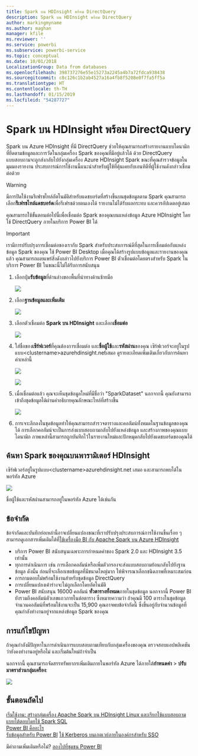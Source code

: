 ```yaml
---
title: Spark บน HDInsight พร้อม DirectQuery
description: Spark บน HDInsight พร้อม DirectQuery
author: markingmyname
ms.author: maghan
manager: kfile
ms.reviewer: ''
ms.service: powerbi
ms.subservice: powerbi-service
ms.topic: conceptual
ms.date: 10/01/2018
LocalizationGroup: Data from databases
ms.openlocfilehash: 398737276e55e15273a2245a4b7a72fdca938438
ms.sourcegitcommit: c8c126c1b2ab4527a16a4fb8f5208e0f7fa5ff5a
ms.translationtype: HT
ms.contentlocale: th-TH
ms.lasthandoff: 01/15/2019
ms.locfileid: "54287727"
---
```

# <a name="spark-on-hdinsight-with-directquery"></a>Spark บน HDInsight พร้อม DirectQuery

Spark บน Azure HDInsight ที่มี DirectQuery ช่วยให้คุณสามารถสร้างรายงานแบบไดนามิกที่ยึดตามข้อมูลและการวัดในกลุ่มเครื่อง Spark ของคุณที่มีอยู่แล้วได้ ด้วย DirectQuery แบบสอบถามจะถูกส่งกลับไปยังกลุ่มเครื่อง Azure HDInsight Spark ขณะที่คุณสำรวจข้อมูลในมุมมองรายงาน ประสบการณ์การใช้งานนี้แนะนำสำหรับผู้ใช้ที่คุ้นเคยกับเอนทิตีที่ผู้ใช้งานดังกล่าวเชื่อมต่อด้วย

> [!WARNING]
> มีการปิดใช้งานรีเฟรชไทล์อัตโนมัติสำหรับแดชบอร์ดที่สร้างขึ้นบนชุดข้อมูลตาม Spark คุณสามารถเลือก**รีเฟรชไทล์แดชบอร์ด**เพื่อรีเฟรชด้วยตนเองได้ รายงานไม่ได้รับผลกระทบ และควรอัปเดตอยู่เสมอ 

คุณสามารถใช้ขั้นตอนต่อไปนี้เพื่อเชื่อมต่อ Spark ของคุณบนแหล่งข้อมูล Azure HDInsight โดยใช้ DirectQuery ภายในบริการ Power BI ได้

> [!Important]
> เรามีการปรับปรุงการเชื่อมต่อของเรากับ Spark  สำหรับประสบการณ์ดีที่สุดในการเชื่อมต่อกับแหล่งข้อมูล Spark ของคุณ ใช้ Power BI Desktop  เมื่อคุณได้สร้างรูปแบบข้อมูลและรายงานของคุณแล้ว คุณสามารถเผยแพร่สิ่งดังกล่าวไปยังบริการ Power BI  ตัวเชื่อมต่อโดยตรงสำหรับ Spark ในบริการ Power BI ในขณะนี้ไม่ได้รับการสนับสนุน

1. เลือกปุ่ม**รับข้อมูล**ที่ด้านล่างของพื้นที่นำทางด้านซ้ายมือ

     ![](media/spark-on-hdinsight-with-direct-connect/spark-getdata.png)
2. เลือก**ฐานข้อมูลและเพิ่มเติม**

     ![](media/spark-on-hdinsight-with-direct-connect/spark-getdata-databases.png)
3. เลือกตัวเชื่อมต่อ **Spark บน HDInsight** และเลือก**เชื่อมต่อ**

     ![](media/spark-on-hdinsight-with-direct-connect/spark-getdata-databases-connect.png)
4. ใส่ชื่อของ**เซิร์ฟเวอร์**ที่คุณต้องการเชื่อมต่อ และ**ชื่อผู้ใช้**และ**รหัสผ่าน**ของคุณ เซิร์ฟเวอร์จะอยู่ในรูปแบบ\<clustername\>azurehdinsight.net่เสมอ ดูรายละเอียดเพิ่มเติมเกี่ยวกับการค้นหาค่าเหล่านี้

     ![](media/spark-on-hdinsight-with-direct-connect/spark-server-name.png)

     ![](media/spark-on-hdinsight-with-direct-connect/spark-username.png)
5. เมื่อเชื่อมต่อแล้ว คุณจะเห็นชุดข้อมูลใหม่ที่มีชื่อว่า "SparkDataset" นอกจากนี้ คุณยังสามารถเข้าถึงชุดข้อมูลได้ผ่านคำอธิบายคุณลักษณะไทล์ที่สร้างขึ้น

     ![](media/spark-on-hdinsight-with-direct-connect/spark-dataset.png)
6. การเจาะลึกลงในชุดข้อมูลทำให้คุณสามารถสำรวจตารางและคอลัมน์ทั้งหมดในฐานข้อมูลของคุณได้ การเลือกคอลัมน์จะเป็นการส่งแบบสอบถามกลับไปยังแหล่งข้อมูล และสร้างภาพของคุณแบบไดนามิก ภาพเหล่านี้สามารถถูกบันทึกไว้ในรายงานใหม่และปักหมุดกลับไปยังแดชบอร์ดของคุณได้

## <a name="finding-your-spark-on-hdinsight-parameters"></a>ค้นหา Spark ของคุณบนพารามิเตอร์ HDInsight

เซิร์ฟเวอร์อยู่ในรูปแบบ\<clustername\>azurehdinsight.net เสมอ และสามารถพบได้ในพอร์ทัล Azure

![](media/spark-on-hdinsight-with-direct-connect/spark-server-name-parameter.png)

ชื่อผู้ใช้และรหัสผ่านสามารถอยู่ในพอร์ทัล Azure ได้เช่นกัน

## <a name="limitations"></a>ข้อจำกัด

ข้อจำกัดและบันทึกย่อเหล่านี้อาจเปลี่ยนแปลงขณะที่เราปรับปรุงประสบการณ์การใช้งานขึ้นเรื่อย ๆ สามารถดูเอกสารเพิ่มเติมได้ที่[ใช้เครื่องมือ BI กับ Apache Spark บน Azure HDInsight](/azure/hdinsight/spark/apache-spark-use-bi-tools/)

* บริการ Power BI สนับสนุนเฉพาะการกำหนดค่าของ Spark 2.0 และ HDInsight 3.5 เท่านั้น
* ทุกการดำเนินการ เช่น การเลือกคอลัมน์หรือเพิ่มตัวกรองจะส่งแบบสอบถามย้อนกลับไปยังฐานข้อมูล ดังนั้น ก่อนที่จะเลือกเขตข้อมูลที่มีขนาดใหญ่มาก ให้พิจารณาเลือกชนิดภาพที่เหมาะสมก่อน
* การถามตอบไม่พร้อมใช้งานสำหรับชุดข้อมูล DirectQuery
* การเปลี่ยนแปลงเค้าร่างจะไม่ถูกเลือกโดยอัตโนมัติ
* Power BI สนับสนุน 16000 คอลัมน์ **ทั่วตารางทั้งหมด**ภายในชุดข้อมูล นอกจากนี้ Power BI ยังรวมถึงคอลัมน์ตัวเลขแถวภายในต่อตาราง ซึ่งหมายความว่า ถ้าคุณมี 100 ตารางในชุดข้อมูล จำนวนคอลัมน์ที่พร้อมใช้งานจะเป็น 15,900 คุณอาจพบข้อจำกัดนี้ ซึ่งขึ้นอยู่กับจำนวนข้อมูลที่คุณกำลังทำงานอยู่จากแหล่งข้อมูล Spark ของคุณ

## <a name="troubleshooting"></a>การแก้ไขปัญหา

ถ้าคุณกำลังมีปัญหาในการดำเนินการแบบสอบถามเทียบกับกลุ่มเครื่องของคุณ ตรวจสอบแอปพลิเคชันว่ายังคงทำงานอยู่หรือไม่ และเริ่มต้นใหม่ถ้าจำเป็น

นอกจากนี้ คุณสามารถจัดสรรทรัพยากรเพิ่มเติมภายในพอร์ทัล Azure ได้ภายใต้**กำหนดค่า** > **ปรับมาตราส่วนกลุ่มเครื่อง**:

![](media/spark-on-hdinsight-with-direct-connect/spark-scale.png)

## <a name="next-steps"></a>ขั้นตอนถัดไป

[เริ่มใช้งาน: สร้างกลุ่มเครื่อง Apache Spark บน HDInsight Linux และเรียกใช้แบบสอบถามแบบโต้ตอบโดยใช้ Spark SQL](/azure/hdinsight/spark/apache-spark-jupyter-spark-sql/)  
[Power BI คืออะไร](power-bi-overview.md)  
[รับข้อมูลสำหรับ Power BI](service-get-data.md)
[ใช้ Kerberos บนเกตเวย์ภายในองค์กรสำหรับ SSO](service-gateway-sso-kerberos.md)

มีคำถามเพิ่มเติมหรือไม่? [ลองไปที่ชุมชน Power BI](http://community.powerbi.com/)